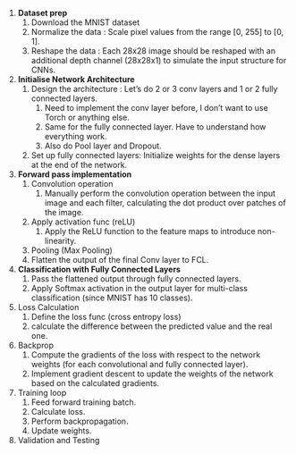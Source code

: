 1. **Dataset prep**
    1. Download the MNIST dataset
    2. Normalize the data : Scale pixel values from the range [0, 255] to [0, 1].
    3. Reshape the data : Each 28x28 image should be reshaped with an additional depth channel (28x28x1) to simulate the input structure for CNNs.
2. **Initialise Network Architecture**
    1. Design the architecture : Let’s do 2 or 3 conv layers and 1 or 2 fully connected layers. 
        1. Need to implement the conv layer before, I don’t want to use Torch or anything else.
        2. Same for the fully connected layer. Have to understand how everything work.
        3. Also do Pool layer and Dropout.
    2. Set up fully connected layers: Initialize weights for the dense layers at the end of the network.
3. **Forward pass implementation**
    1. Convolution operation
        1. Manually perform the convolution operation between the input image and each filter, calculating the dot product over patches of the image.
    2. Apply activation func (reLU)
        1. Apply the ReLU function to the feature maps to introduce non-linearity.
    3. Pooling (Max Pooling)
    4. Flatten the output of the final Conv layer to FCL.
4. **Classification with Fully Connected Layers**
    1. Pass the flattened output through fully connected layers.
    2. Apply Softmax activation in the output layer for multi-class classification (since MNIST has 10 classes).
5. Loss Calculation
    1. Define the loss func (cross entropy loss)
    2. calculate the difference between the predicted value and the real one.
6. Backprop
    1. Compute the gradients of the loss with respect to the network weights (for each convolutional and fully connected layer).
    2. Implement gradient descent to update the weights of the network based on the calculated gradients.
7. Training loop
    1. Feed forward training batch.
    2. Calculate loss.
    3. Perform backpropagation.
    4. Update weights.
8. Validation and Testing
